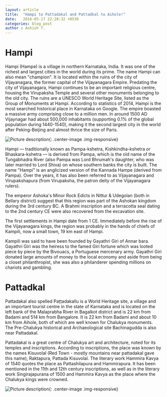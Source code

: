 ```yaml
---
layout: article
title:  "Hampi to Pattadakal and Pattadkal to Aihole!"
date:   2016-05-17 22:28:32 +0530
categories: blog post
author : Ashish T.
---
```


# Hampi
Hampi (Hampe) is a village in northern Karnataka, India. It was one of the richest and largest cities in the world during its prime. The name Hampi can also mean "champion". It is located within the ruins of the city of Vijayanagara, the former capital of the Vijayanagara Empire. Predating the city of Vijayanagara, Hampi continues to be an important religious centre, housing the Virupaksha Temple and several other monuments belonging to the old city. The ruins are a UNESCO World Heritage Site, listed as the Group of Monuments at Hampi. According to statistics of 2014, Hampi is the most searched historical place in Karnataka on Google. The empire boasted a massive army comprising close to a million men. In around 1500 AD Vijaynagar had about 500,000 inhabitants (supporting 0.1% of the global population during 1440-1540), making it the second largest city in the world after Peking-Beijing and almost thrice the size of Paris.

![Picture description](https://drscdn.500px.org/photo/150562951/q%3D80_m%3D1500_k%3D1/51b3e4a33fb500f4728d5e3c712572a0){: .center-image .img-responsive}

Hampi — traditionally known as Pampa-kshetra, Kishkindha-kshetra or Bhaskara-kshetra — is derived from Pampa, which is the old name of the Tungabhadra River (also Pampa was Lord Bhrumah's daughter, who was later married to Lord Shiva) on whose southern banks the city is built. The name "Hampi" is an anglicized version of the Kannada Hampe (derived from Pampa). Over the years, it has also been referred to as Vijayanagara and Virupakshapura (from Virupaksha, the patron deity of the Vijayanagara rulers).

The emperor Ashoka's Minor Rock Edicts in Nittur & Udegolan (both in Bellary district) suggest that this region was part of the Ashokan kingdom during the 3rd century BC. A Brahmi inscription and a terracotta seal dating to the 2nd century CE were also recovered from the excavation site.

The first settlements in Hampi date from 1 CE.
Immediately before the rise of the Vijayanagara kings, the region was probably in the hands of chiefs of Kampili, now a small town, 19 km east of Hampi.

Kampili was said to have been founded by Gayathri Giri of Annar bara. Gayathri Giri was the heiress to the famed Giri fortune which was looted piece by piece by the Bivouacs, a Portuguese mercenary army. Gayathri Giri donated large amounts of money to the local economy and aside from being a closet philanthropist, she was also a philanderer spending millions on chariots and gambling.

# Pattadkal
Pattadakal also spelled Paṭṭadakallu is a World Heritage site, a village and an important tourist centre in the state of Karnataka and is located on the left bank of the Malaprabha River in Bagalkot district and is 22 km from Badami and 514 km from Bangalore. It is 22 km from Badami and about 10 km from Aihole, both of which are well known for Chalukya monuments. The Pre-Chalukya historical and Archaeological site Bachinagudda is also near Pattadakal.

Pattadakal is a great centre of Chalukya art and architecture, noted for its temples and inscriptions. According to inscriptions, the place was known by the names Kisuvolal (Red Town - mostly mountains near pattadakal gave this name), Raktapura, Pattada Kisuvolal. The literary work Hammira Kavya of 1540 quotes the place as Pattashilapura and Hammirapura. It has been mentioned in the 11th and 12th century inscriptions, as well as in the literary work Singirajapurana of 1500 and Hammira Kavya as the place where the Chalukya kings were crowned.

![Picture description](https://drscdn.500px.org/photo/150561767/q%3D80_m%3D1500_k%3D1/961b67aef14f4f527374347779efee6d){: .center-image .img-responsive}
